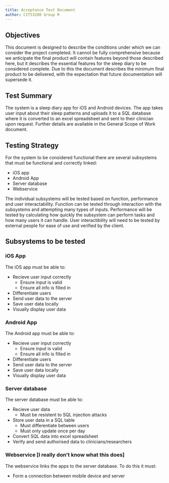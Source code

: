 ```yaml
---
title: Acceptance Test Document
author: CITS3200 Group R
---
```


## Objectives

This document is designed to describe the conditions under which we can consider the project completed. It cannot be fully comprehensive because we anticipate the final product will contain features beyond those described here, but it describes the essential features for the sleep diary to be considered complete. Due to this the document describes the minimum final product to be delivered, with the expectation that future documentation will supersede it.

## Test Summary

The system is a sleep diary app for iOS and Android devices. The app takes user input about their sleep patterns and uploads it to a SQL database where it is converted to an excel spreadsheet and sent to their clinician upon request. Further details are available in the General Scope of Work document.

## Testing Strategy

For the system to be considered functional there are several subsystems that must be functional and correctly linked:

* iOS app
* Android App
* Server database
* Webservice

The individual subsystems will be tested based on function, performance and user interactability. Function can be tested through interaction with the subsystems and attempting many types of inputs. Performance will be tested by calculating how quickly the subsystem can perform tasks and how many users it can handle. User interactibility will need to be tested by external people for ease of use and verified by the client.

## Subsystems to be tested

### iOS App

The iOS app must be able to:

* Recieve user input correctly
    * Ensure input is valid
    * Ensure all info is filled in
* Differentiate users
* Send user data to the server
* Save user data locally
* Visually display user data

### Android App

The Android app must be able to:

* Recieve user input correctly
    * Ensure input is valid
    * Ensure all info is filled in
* Differentiate users
* Send user data to the server
* Save user data locally
* Visually display user data

### Server database

The server database must be able to:

* Recieve user data
    * Must be resistent to SQL injection attacks
* Store user data in a SQL table
    * Must differentiate between users
    * Must only update once per day
* Convert SQL data into excel spreadsheet
* Verify and send authorised data to clinicians/researchers

### Webservice [I really don't know what this does]

The webservice links the apps to the server database. To do this it must:

* Form a connection between mobile device and server

